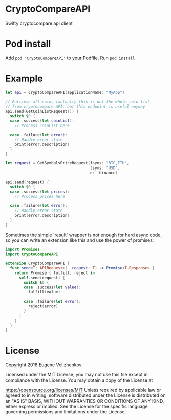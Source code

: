 # CryptoCompareAPI 
Swifty cryptocompare api client

# Pod install
Add `pod 'CryptoCompareAPI'` to your Podfile. Run `pod install`

# Example
```swift
let api = CryptoCompareAPI(applicationName: "MyApp")
    
// Retrieve all coins (actually this is not the whole coin list
// from cryptocompare API, but this endpoint is useful anyway
api.send(GetCoinListRequest()) {
  switch $0 {
  case .success(let coinList):
    // Process coinList here

  case .failure(let error):
    // Handle error state
    print(error.description)
  }
}
```

```swift
let request = GetSymbolsPriceRequest(fsyms: "BTC,ETH",
                                     tsyms: "USD",
                                     e: .binance)
    
api.send(request) {
  switch $0 {
  case .success(let prices):
    // Process prices here

  case .failure(let error):
    // Handle error state
    print(error.description)
  }
}
```

Sometimes the simple 'result' wrapper is not enough for hard async code, so you can write an extension like this and use the power of promises:
```swift
import Promises
import CryptoCompareAPI

extension CryptoCompareAPI {
  func send<T: APIRequest>(_ request: T) -> Promise<T.Response> {
    return Promise { fulfill, reject in
      self.send(request) {
        switch $0 {
        case .success(let value):
          fulfill(value)
          
        case .failure(let error):
          reject(error)
        }
      }
    }
  }
}
```

# License
Copyright 2018 Eugene Velizhenkov

Licensed under the MIT License; you may not use this file except in compliance with the License. You may obtain a copy of the License at

https://opensource.org/licenses/MIT
Unless required by applicable law or agreed to in writing, software distributed under the License is distributed on an "AS IS" BASIS, WITHOUT WARRANTIES OR CONDITIONS OF ANY KIND, either express or implied. See the License for the specific language governing permissions and limitations under the License.

